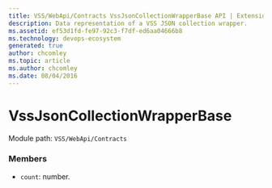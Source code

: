 ```yaml
---
title: VSS/WebApi/Contracts VssJsonCollectionWrapperBase API | Extensions for Azure DevOps Services
description: Data representation of a VSS JSON collection wrapper.
ms.assetid: ef53d1fd-fe97-92c3-f7df-ed6aa04666b8
ms.technology: devops-ecosystem
generated: true
author: chcomley
ms.topic: article
ms.author: chcomley
ms.date: 08/04/2016
---
```


# VssJsonCollectionWrapperBase

Module path: `VSS/WebApi/Contracts`

### Members

* `count`: number.
